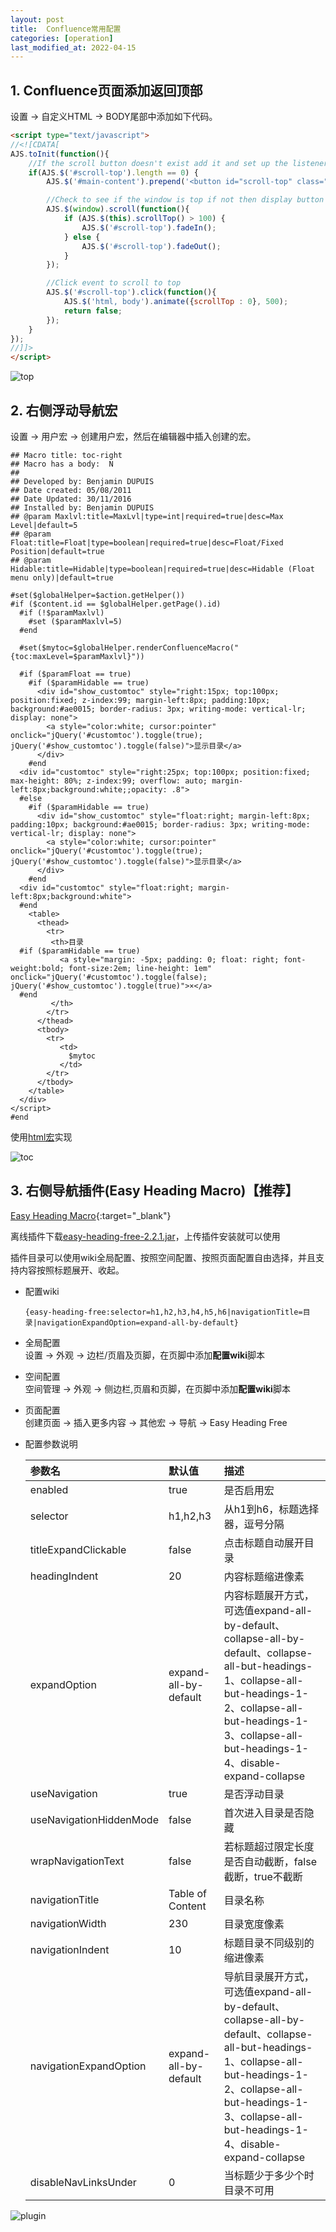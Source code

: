 ```yaml
---
layout: post
title:  Confluence常用配置
categories: [operation]
last_modified_at: 2022-04-15
---
```


## 1. Confluence页面添加返回顶部
设置 -> 自定义HTML -> BODY尾部中添加如下代码。
```html
<script type="text/javascript">
//<![CDATA[
AJS.toInit(function(){
    //If the scroll button doesn't exist add it and set up the listeners
    if(AJS.$('#scroll-top').length == 0) {
        AJS.$('#main-content').prepend('<button id="scroll-top" class="aui-button aui-button-primary scroll-top-button" style="display: none; position: fixed; bottom: 10px; right: 10px; z-index: 10;" title="返回顶部"><span class="aui-icon aui-icon-small aui-iconfont-chevron-up">Back to Top</span></button>');

        //Check to see if the window is top if not then display button
        AJS.$(window).scroll(function(){
            if (AJS.$(this).scrollTop() > 100) {
                AJS.$('#scroll-top').fadeIn();
            } else {
                AJS.$('#scroll-top').fadeOut();
            }
        });

        //Click event to scroll to top
        AJS.$('#scroll-top').click(function(){
            AJS.$('html, body').animate({scrollTop : 0}, 500);
            return false;
        });
    }
});
//]]>
</script>
```
![top](https://cdn.jsdelivr.net/gh/PasseRR/passerr.github.io/assets/2022/05-10/top.gif)

## 2. 右侧浮动导航宏
设置 -> 用户宏 -> 创建用户宏，然后在编辑器中插入创建的宏。
```ftl
## Macro title: toc-right
## Macro has a body:  N
##
## Developed by: Benjamin DUPUIS
## Date created: 05/08/2011
## Date Updated: 30/11/2016
## Installed by: Benjamin DUPUIS
## @param Maxlvl:title=MaxLvl|type=int|required=true|desc=Max Level|default=5
## @param Float:title=Float|type=boolean|required=true|desc=Float/Fixed Position|default=true
## @param Hidable:title=Hidable|type=boolean|required=true|desc=Hidable (Float menu only)|default=true

#set($globalHelper=$action.getHelper())
#if ($content.id == $globalHelper.getPage().id)
  #if (!$paramMaxlvl)
    #set ($paramMaxlvl=5)
  #end

  #set($mytoc=$globalHelper.renderConfluenceMacro("{toc:maxLevel=$paramMaxlvl}"))

  #if ($paramFloat == true)
    #if ($paramHidable == true)
      <div id="show_customtoc" style="right:15px; top:100px; position:fixed; z-index:99; margin-left:8px; padding:10px; background:#ae0015; border-radius: 3px; writing-mode: vertical-lr; display: none">
        <a style="color:white; cursor:pointer" onclick="jQuery('#customtoc').toggle(true); jQuery('#show_customtoc').toggle(false)">显示目录</a>
      </div>
    #end
  <div id="customtoc" style="right:25px; top:100px; position:fixed; max-height: 80%; z-index:99; overflow: auto; margin-left:8px;background:white;;opacity: .8">
  #else
    #if ($paramHidable == true)
      <div id="show_customtoc" style="float:right; margin-left:8px; padding:10px; background:#ae0015; border-radius: 3px; writing-mode: vertical-lr; display: none">
        <a style="color:white; cursor:pointer" onclick="jQuery('#customtoc').toggle(true); jQuery('#show_customtoc').toggle(false)">显示目录</a>
      </div>
    #end
  <div id="customtoc" style="float:right; margin-left:8px;background:white">
  #end
    <table>
      <thead>
        <tr>
         <th>目录
  #if ($paramHidable == true)
           <a style="margin: -5px; padding: 0; float: right; font-weight:bold; font-size:2em; line-height: 1em" onclick="jQuery('#customtoc').toggle(false); jQuery('#show_customtoc').toggle(true)">×</a>
  #end
         </th>
        </tr>
      </thead>
      <tbody>
        <tr>
           <td>
             $mytoc
           </td>
        </tr>
      </tbody>
    </table>
  </div>
</script>
#end
```
使用[html宏](https://community.atlassian.com/t5/Boise-discussions/Widget-Wednesday-Floating-TOC-in-Confluence/m-p/1095431#M22)实现

![toc](https://cdn.jsdelivr.net/gh/PasseRR/passerr.github.io/assets/2022/05-10/toc.gif)

## 3. 右侧导航插件(Easy Heading Macro)【推荐】
[Easy Heading Macro](https://marketplace.atlassian.com/apps/1221271/easy-heading-macro-floating-table-of-contents?tab=overview&hosting=server){:target="_blank"}

离线插件下载[easy-heading-free-2.2.1.jar](https://cdn.jsdelivr.net/gh/PasseRR/passerr.github.io/assets/2022/05-10/easy-heading-free-2.2.1.jar)，上传插件安装就可以使用

插件目录可以使用wiki全局配置、按照空间配置、按照页面配置自由选择，并且支持内容按照标题展开、收起。

- 配置wiki
  ```wiki
  {easy-heading-free:selector=h1,h2,h3,h4,h5,h6|navigationTitle=目录|navigationExpandOption=expand-all-by-default}
  ```
- 全局配置  
  设置 -> 外观 -> 边栏/页眉及页脚，在页脚中添加**配置wiki**脚本
- 空间配置  
  空间管理 -> 外观 -> 侧边栏,页眉和页脚，在页脚中添加**配置wiki**脚本
- 页面配置  
  创建页面 -> 插入更多内容 -> 其他宏 -> 导航 -> Easy Heading Free
- 配置参数说明
  
  |参数名|默认值|描述|
  |:---|:---|:---|
  |enabled|true|是否启用宏|
  |selector|h1,h2,h3|从h1到h6，标题选择器，逗号分隔|
  |titleExpandClickable|false|点击标题自动展开目录|
  |headingIndent|20|内容标题缩进像素|
  |expandOption|expand-all-by-default|内容标题展开方式，可选值expand-all-by-default、collapse-all-by-default、collapse-all-but-headings-1、collapse-all-but-headings-1-2、collapse-all-but-headings-1-3、collapse-all-but-headings-1-4、disable-expand-collapse|
  |useNavigation|true|是否浮动目录|
  |useNavigationHiddenMode|false|首次进入目录是否隐藏|
  |wrapNavigationText|false|若标题超过限定长度是否自动截断，false截断，true不截断|
  |navigationTitle|Table of Content|目录名称|
  |navigationWidth|230|目录宽度像素|
  |navigationIndent|10|标题目录不同级别的缩进像素|
  |navigationExpandOption|expand-all-by-default|导航目录展开方式，可选值expand-all-by-default、collapse-all-by-default、collapse-all-but-headings-1、collapse-all-but-headings-1-2、collapse-all-but-headings-1-3、collapse-all-but-headings-1-4、disable-expand-collapse|
  |disableNavLinksUnder|0|当标题少于多少个时目录不可用|

![plugin](https://cdn.jsdelivr.net/gh/PasseRR/passerr.github.io/assets/2022/05-10/plugin.gif)
